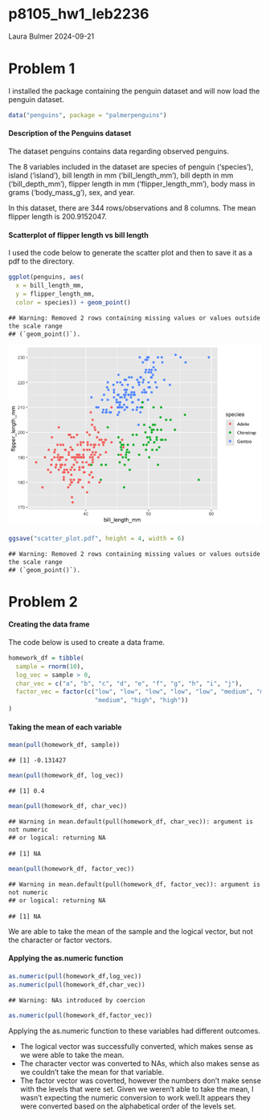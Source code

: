 p8105_hw1_leb2236
================
Laura Bulmer
2024-09-21

# Problem 1

I installed the package containing the penguin dataset and will now load
the penguin dataset.

``` r
data("penguins", package = "palmerpenguins")
```

#### Description of the Penguins dataset

The dataset penguins contains data regarding observed penguins.

The 8 variables included in the dataset are species of penguin
(‘species’), island (‘island’), bill length in mm (‘bill_length_mm’),
bill depth in mm (‘bill_depth_mm’), flipper length in mm
(‘flipper_length_mm’), body mass in grams (‘body_mass_g’), sex, and
year.

In this dataset, there are 344 rows/observations and 8 columns. The mean
flipper length is 200.9152047.

#### Scatterplot of flipper length vs bill length

I used the code below to generate the scatter plot and then to save it
as a pdf to the directory.

``` r
ggplot(penguins, aes(
  x = bill_length_mm, 
  y = flipper_length_mm,
  color = species)) + geom_point()
```

    ## Warning: Removed 2 rows containing missing values or values outside the scale range
    ## (`geom_point()`).

![](p8105_hw1_leb2236_files/figure-gfm/plotting-1.png)<!-- -->

``` r
ggsave("scatter_plot.pdf", height = 4, width = 6)
```

    ## Warning: Removed 2 rows containing missing values or values outside the scale range
    ## (`geom_point()`).

# Problem 2

#### Creating the data frame

The code below is used to create a data frame.

``` r
homework_df = tibble(
  sample = rnorm(10),
  log_vec = sample > 0,
  char_vec = c("a", "b", "c", "d", "e", "f", "g", "h", "i", "j"),
  factor_vec = factor(c("low", "low", "low", "low", "low", "medium", "medium",
                        "medium", "high", "high"))
)
```

#### Taking the mean of each variable

``` r
mean(pull(homework_df, sample))
```

    ## [1] -0.131427

``` r
mean(pull(homework_df, log_vec))
```

    ## [1] 0.4

``` r
mean(pull(homework_df, char_vec))
```

    ## Warning in mean.default(pull(homework_df, char_vec)): argument is not numeric
    ## or logical: returning NA

    ## [1] NA

``` r
mean(pull(homework_df, factor_vec))
```

    ## Warning in mean.default(pull(homework_df, factor_vec)): argument is not numeric
    ## or logical: returning NA

    ## [1] NA

We are able to take the mean of the sample and the logical vector, but
not the character or factor vectors.

#### Applying the as.numeric function

``` r
as.numeric(pull(homework_df,log_vec))
as.numeric(pull(homework_df,char_vec))
```

    ## Warning: NAs introduced by coercion

``` r
as.numeric(pull(homework_df,factor_vec))
```

Applying the as.numeric function to these variables had different
outcomes.

- The logical vector was successfully converted, which makes sense as we
  were able to take the mean.
- The character vector was converted to NAs, which also makes sense as
  we couldn’t take the mean for that variable.
- The factor vector was coverted, however the numbers don’t make sense
  with the levels that were set. Given we weren’t able to take the mean,
  I wasn’t expecting the numeric conversion to work well.It appears they
  were converted based on the alphabetical order of the levels set.
